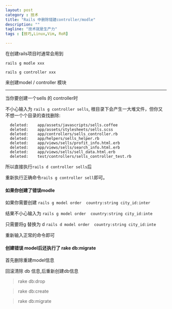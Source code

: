 ```yaml
---
layout: post
category : 技术
title: "Rails 中删除错建controller/modle"
description: ""
tagline: "技术就是生产力"
tags : [技巧,Linux,Vim, RoR]

---
```


在创建rails项目时通常会用到

`rails g modle xxx`

`rails g controller xxx`

来创建model / controller 模块

---


当你要创建一个sells 的 controller时

不小心输入为 `rails g controller sells`, 根目录下会产生一大堆文件，但你又不想一个个目录的查找删除:


```
  deleted:    app/assets/javascripts/sells.coffee
  deleted:    app/assets/stylesheets/sells.scss
  deleted:    app/controllers/sells_controller.rb
  deleted:    app/helpers/sells_helper.rb
  deleted:    app/views/sells/profit_info.html.erb
  deleted:    app/views/sells/search_info.html.erb
  deleted:    app/views/sells/sell_data.html.erb
  deleted:    test/controllers/sells_controller_test.rb
```


所以直接执行`rails d controller sells`后

重新执行正确命令`rails g controller sell`即可。


#### 如果你创建了错误modle 

如果你需要创建  `rails g model order  country:string city_id:inter`

结果不小心输入为  `rails g model order  country:string city_id:inte`

只需要将g 替换为 d `rails d model order  country:string city_id:inte` 

重新输入正常的命令即可


#### 创建错误 model后还执行了 rake db:migrate 

首先删除重建model信息

回滚清除 db 信息,后重新创建db信息

> rake db:drop

> rake db:create

> rake db:migrate


